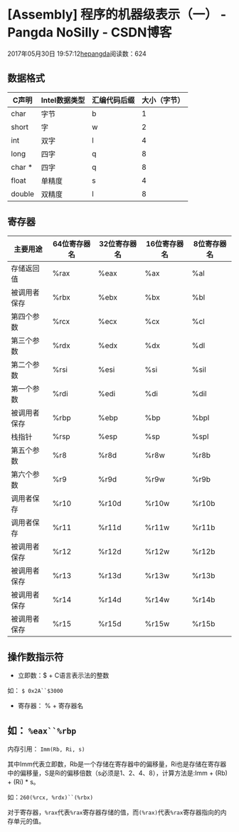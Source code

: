 # [Assembly] 程序的机器级表示（一） - Pangda NoSilly - CSDN博客

2017年05月30日 19:57:12[hepangda](https://me.csdn.net/hepangda)阅读数：624


## 数据格式
|C声明|Intel数据类型|汇编代码后缀|大小（字节）|
|----|----|----|----|
|char|字节|b|1|
|short|字|w|2|
|int|双字|l|4|
|long|四字|q|8|
|char *|四字|q|8|
|float|单精度|s|4|
|double|双精度|l|8|

## 寄存器
|主要用途|64位寄存器名|32位寄存器名|16位寄存器名|8位寄存器名|
|----|----|----|----|----|
|存储返回值|%rax|%eax|%ax|%al|
|被调用者保存|%rbx|%ebx|%bx|%bl|
|第四个参数|%rcx|%ecx|%cx|%cl|
|第三个参数|%rdx|%edx|%dx|%dl|
|第二个参数|%rsi|%esi|%si|%sil|
|第一个参数|%rdi|%edi|%di|%dil|
|被调用者保存|%rbp|%ebp|%bp|%bpl|
|栈指针|%rsp|%esp|%sp|%spl|
|第五个参数|%r8|%r8d|%r8w|%r8b|
|第六个参数|%r9|%r9d|%r9w|%r9b|
|调用者保存|%r10|%r10d|%r10w|%r10b|
|调用者保存|%r11|%r11d|%r11w|%r11b|
|被调用者保存|%r12|%r12d|%r12w|%r12b|
|被调用者保存|%r13|%r13d|%r13w|%r13b|
|被调用者保存|%r14|%r14d|%r14w|%r14b|
|被调用者保存|%r15|%r15d|%r15w|%r15b|

## 操作数指示符
- 立即数：$ + C语言表示法的整数 

如： `$ 0x2A``$3000`
- 寄存器： % + 寄存器名 

如： `%eax``%rbp`
- 
内存引用： `Imm(Rb, Ri, s)`

其中Imm代表立即数，Rb是一个存储在寄存器中的偏移量，Ri也是存储在寄存器中的偏移量，S是Ri的偏移倍数（s必须是1、2、4、8），计算方法是:Imm + (Rb) + (Ri) * s。 

如：`260(%rcx, %rdx)``(%rbx)`

对于寄存器，`%rax`代表`%rax`寄存器存储的值，而`(%rax)`代表`%rax`寄存器指向的内存单元的值。

